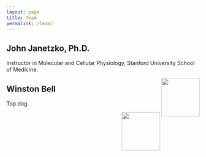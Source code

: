 ```yaml
---
layout: page
title: Team
permalink: /team/
---
```


## John Janetzko, Ph.D.

<div>
 
 Instructor in Molecular and Cellular Physiology, Stanford University School of Medicine.
 
 <img align="right" width="100" height="100" src="https://jjanetzko.github.io/images/DSC01759 copy.jpg">
  
</div>

## Winston Bell

<div>
  
  Top dog.

  <img align="right" width="100" height="100" src="https://jjanetzko.github.io/images/5V5A1847.jpg">
  
</div>
